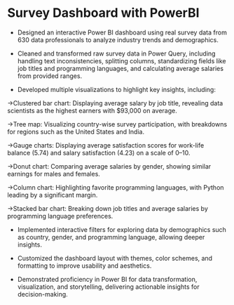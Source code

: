 # Survey Dashboard with PowerBI

- Designed an interactive Power BI dashboard using real survey data from 630 data professionals to analyze industry trends and demographics.

- Cleaned and transformed raw survey data in Power Query, including handling text inconsistencies, splitting columns, standardizing fields like job titles and programming languages, and calculating average salaries from provided ranges.

- Developed multiple visualizations to highlight key insights, including:

->Clustered bar chart: Displaying average salary by job title, revealing data scientists as the
highest earners with $93,000 on average.

->Tree map: Visualizing country-wise survey participation, with breakdowns for regions such as
the United States and India.

->Gauge charts: Displaying average satisfaction scores for work-life balance (5.74) and salary
satisfaction (4.23) on a scale of 0–10.

->Donut chart: Comparing average salaries by gender, showing similar earnings for males and
females.

->Column chart: Highlighting favorite programming languages, with Python leading by a
significant margin.

->Stacked bar chart: Breaking down job titles and average salaries by programming language
preferences.

- Implemented interactive filters for exploring data by demographics such as country, gender, and programming language, allowing deeper insights.

- Customized the dashboard layout with themes, color schemes, and formatting to improve usability and aesthetics.

- Demonstrated proficiency in Power BI for data transformation, visualization, and storytelling, delivering actionable insights for decision-making.
